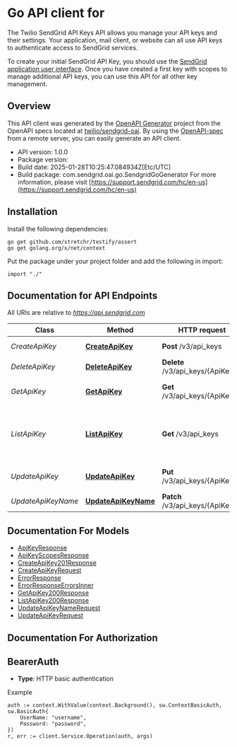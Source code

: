 # Go API client for 

The Twilio SendGrid API Keys API allows you manage your API keys and their settings. Your application, mail client, or website can all use API keys to authenticate access to SendGrid services.

To create your initial SendGrid API Key, you should use the [SendGrid application user interface](https://app.sendgrid.com/settings/api_keys). Once you have created a first key with scopes to manage additional API keys, you can use this API for all other key management.

## Overview
This API client was generated by the [OpenAPI Generator](https://openapi-generator.tech) project from the OpenAPI specs located at [twilio/sendgrid-oai](https://github.com/twilio/sendgrid-oai/tree/main/spec).  By using the [OpenAPI-spec](https://www.openapis.org/) from a remote server, you can easily generate an API client.

- API version: 1.0.0
- Package version: 
- Build date: 2025-01-28T10:25:47.084934Z[Etc/UTC]
- Build package: com.sendgrid.oai.go.SendgridGoGenerator
For more information, please visit [https://support.sendgrid.com/hc/en-us](https://support.sendgrid.com/hc/en-us)

## Installation

Install the following dependencies:

```shell
go get github.com/stretchr/testify/assert
go get golang.org/x/net/context
```

Put the package under your project folder and add the following in import:

```golang
import "./"
```

## Documentation for API Endpoints

All URIs are relative to *https://api.sendgrid.com*

Class | Method | HTTP request | Description
------------ | ------------- | ------------- | -------------
*CreateApiKey* | [**CreateApiKey**](docs/CreateApiKey.md#createapikey) | **Post** /v3/api_keys | Create API keys
*DeleteApiKey* | [**DeleteApiKey**](docs/DeleteApiKey.md#deleteapikey) | **Delete** /v3/api_keys/{ApiKeyId} | Delete API keys
*GetApiKey* | [**GetApiKey**](docs/GetApiKey.md#getapikey) | **Get** /v3/api_keys/{ApiKeyId} | Retrieve an existing API Key
*ListApiKey* | [**ListApiKey**](docs/ListApiKey.md#listapikey) | **Get** /v3/api_keys | Retrieve all API Keys belonging to the authenticated user
*UpdateApiKey* | [**UpdateApiKey**](docs/UpdateApiKey.md#updateapikey) | **Put** /v3/api_keys/{ApiKeyId} | Update API key name and scopes
*UpdateApiKeyName* | [**UpdateApiKeyName**](docs/UpdateApiKeyName.md#updateapikeyname) | **Patch** /v3/api_keys/{ApiKeyId} | Update API key name


## Documentation For Models

 - [ApiKeyResponse](ApiKeyResponse.md)
 - [ApiKeyScopesResponse](ApiKeyScopesResponse.md)
 - [CreateApiKey201Response](CreateApiKey201Response.md)
 - [CreateApiKeyRequest](CreateApiKeyRequest.md)
 - [ErrorResponse](ErrorResponse.md)
 - [ErrorResponseErrorsInner](ErrorResponseErrorsInner.md)
 - [GetApiKey200Response](GetApiKey200Response.md)
 - [ListApiKey200Response](ListApiKey200Response.md)
 - [UpdateApiKeyNameRequest](UpdateApiKeyNameRequest.md)
 - [UpdateApiKeyRequest](UpdateApiKeyRequest.md)


## Documentation For Authorization



## BearerAuth

- **Type**: HTTP basic authentication

Example

```golang
auth := context.WithValue(context.Background(), sw.ContextBasicAuth, sw.BasicAuth{
    UserName: "username",
    Password: "password",
})
r, err := client.Service.Operation(auth, args)
```

